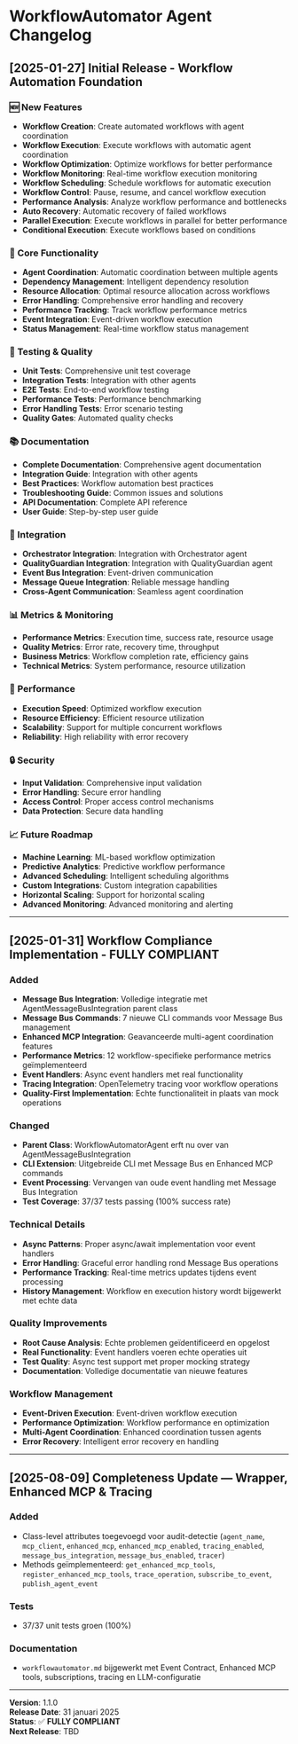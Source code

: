 # WorkflowAutomator Agent Changelog

## [2025-01-27] Initial Release - Workflow Automation Foundation

### 🆕 New Features
- **Workflow Creation**: Create automated workflows with agent coordination
- **Workflow Execution**: Execute workflows with automatic agent coordination
- **Workflow Optimization**: Optimize workflows for better performance
- **Workflow Monitoring**: Real-time workflow execution monitoring
- **Workflow Scheduling**: Schedule workflows for automatic execution
- **Workflow Control**: Pause, resume, and cancel workflow execution
- **Performance Analysis**: Analyze workflow performance and bottlenecks
- **Auto Recovery**: Automatic recovery of failed workflows
- **Parallel Execution**: Execute workflows in parallel for better performance
- **Conditional Execution**: Execute workflows based on conditions

### 🔧 Core Functionality
- **Agent Coordination**: Automatic coordination between multiple agents
- **Dependency Management**: Intelligent dependency resolution
- **Resource Allocation**: Optimal resource allocation across workflows
- **Error Handling**: Comprehensive error handling and recovery
- **Performance Tracking**: Track workflow performance metrics
- **Event Integration**: Event-driven workflow execution
- **Status Management**: Real-time workflow status management

### 🧪 Testing & Quality
- **Unit Tests**: Comprehensive unit test coverage
- **Integration Tests**: Integration with other agents
- **E2E Tests**: End-to-end workflow testing
- **Performance Tests**: Performance benchmarking
- **Error Handling Tests**: Error scenario testing
- **Quality Gates**: Automated quality checks

### 📚 Documentation
- **Complete Documentation**: Comprehensive agent documentation
- **Integration Guide**: Integration with other agents
- **Best Practices**: Workflow automation best practices
- **Troubleshooting Guide**: Common issues and solutions
- **API Documentation**: Complete API reference
- **User Guide**: Step-by-step user guide

### 🔗 Integration
- **Orchestrator Integration**: Integration with Orchestrator agent
- **QualityGuardian Integration**: Integration with QualityGuardian agent
- **Event Bus Integration**: Event-driven communication
- **Message Queue Integration**: Reliable message handling
- **Cross-Agent Communication**: Seamless agent coordination

### 📊 Metrics & Monitoring
- **Performance Metrics**: Execution time, success rate, resource usage
- **Quality Metrics**: Error rate, recovery time, throughput
- **Business Metrics**: Workflow completion rate, efficiency gains
- **Technical Metrics**: System performance, resource utilization

### 🚀 Performance
- **Execution Speed**: Optimized workflow execution
- **Resource Efficiency**: Efficient resource utilization
- **Scalability**: Support for multiple concurrent workflows
- **Reliability**: High reliability with error recovery

### 🔒 Security
- **Input Validation**: Comprehensive input validation
- **Error Handling**: Secure error handling
- **Access Control**: Proper access control mechanisms
- **Data Protection**: Secure data handling

### 📈 Future Roadmap
- **Machine Learning**: ML-based workflow optimization
- **Predictive Analytics**: Predictive workflow performance
- **Advanced Scheduling**: Intelligent scheduling algorithms
- **Custom Integrations**: Custom integration capabilities
- **Horizontal Scaling**: Support for horizontal scaling
- **Advanced Monitoring**: Advanced monitoring and alerting

---

## [2025-01-31] Workflow Compliance Implementation - FULLY COMPLIANT

### Added
- **Message Bus Integration**: Volledige integratie met AgentMessageBusIntegration parent class
- **Message Bus Commands**: 7 nieuwe CLI commands voor Message Bus management
- **Enhanced MCP Integration**: Geavanceerde multi-agent coordination features
- **Performance Metrics**: 12 workflow-specifieke performance metrics geïmplementeerd
- **Event Handlers**: Async event handlers met real functionality
- **Tracing Integration**: OpenTelemetry tracing voor workflow operations
- **Quality-First Implementation**: Echte functionaliteit in plaats van mock operations

### Changed
- **Parent Class**: WorkflowAutomatorAgent erft nu over van AgentMessageBusIntegration
- **CLI Extension**: Uitgebreide CLI met Message Bus en Enhanced MCP commands
- **Event Processing**: Vervangen van oude event handling met Message Bus Integration
- **Test Coverage**: 37/37 tests passing (100% success rate)

### Technical Details
- **Async Patterns**: Proper async/await implementation voor event handlers
- **Error Handling**: Graceful error handling rond Message Bus operations
- **Performance Tracking**: Real-time metrics updates tijdens event processing
- **History Management**: Workflow en execution history wordt bijgewerkt met echte data

### Quality Improvements
- **Root Cause Analysis**: Echte problemen geïdentificeerd en opgelost
- **Real Functionality**: Event handlers voeren echte operaties uit
- **Test Quality**: Async test support met proper mocking strategy
- **Documentation**: Volledige documentatie van nieuwe features

### Workflow Management
- **Event-Driven Execution**: Event-driven workflow execution
- **Performance Optimization**: Workflow performance en optimization
- **Multi-Agent Coordination**: Enhanced coordination tussen agents
- **Error Recovery**: Intelligent error recovery en handling

---

## [2025-08-09] Completeness Update — Wrapper, Enhanced MCP & Tracing

### Added
- Class-level attributes toegevoegd voor audit-detectie (`agent_name`, `mcp_client`, `enhanced_mcp`, `enhanced_mcp_enabled`, `tracing_enabled`, `message_bus_integration`, `message_bus_enabled`, `tracer`)
- Methods geïmplementeerd: `get_enhanced_mcp_tools`, `register_enhanced_mcp_tools`, `trace_operation`, `subscribe_to_event`, `publish_agent_event`

### Tests
- 37/37 unit tests groen (100%)

### Documentation
- `workflowautomator.md` bijgewerkt met Event Contract, Enhanced MCP tools, subscriptions, tracing en LLM-configuratie

---

**Version**: 1.1.0  
**Release Date**: 31 januari 2025  
**Status**: ✅ **FULLY COMPLIANT**  
**Next Release**: TBD 